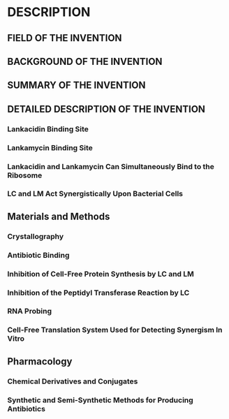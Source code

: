 # DESCRIPTION

## FIELD OF THE INVENTION

## BACKGROUND OF THE INVENTION

## SUMMARY OF THE INVENTION

## DETAILED DESCRIPTION OF THE INVENTION

### Lankacidin Binding Site

### Lankamycin Binding Site

### Lankacidin and Lankamycin Can Simultaneously Bind to the Ribosome

### LC and LM Act Synergistically Upon Bacterial Cells

## Materials and Methods

### Crystallography

### Antibiotic Binding

### Inhibition of Cell-Free Protein Synthesis by LC and LM

### Inhibition of the Peptidyl Transferase Reaction by LC

### RNA Probing

### Cell-Free Translation System Used for Detecting Synergism In Vitro

## Pharmacology

### Chemical Derivatives and Conjugates

### Synthetic and Semi-Synthetic Methods for Producing Antibiotics

